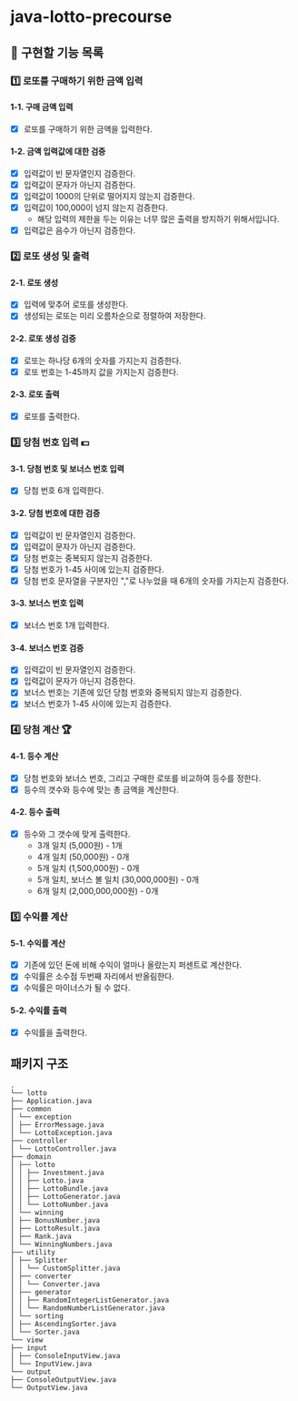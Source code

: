# java-lotto-precourse

## 🔧 구현할 기능 목록

### 1️⃣ 로또를 구매하기 위한 금액 입력

#### 1-1. 구매 금액 입력

- [x] 로또를 구매하기 위한 금액을 입력한다.

#### 1-2. 금액 입력값에 대한 검증

- [x] 입력값이 빈 문자열인지 검증한다.
- [x] 입력값이 문자가 아닌지 검증한다.
- [x] 입력값이 1000의 단위로 떨어지지 않는지 검증한다.
- [x] 입력값이 100,000이 넘지 않는지 검증한다.
    - 해당 입력의 제한을 두는 이유는 너무 많은 출력을 방지하기 위해서입니다.
- [x] 입력값은 음수가 아닌지 검증한다.

### 2️⃣ 로또 생성 및 출력

#### 2-1. 로또 생성

- [x] 입력에 맞추어 로또를 생성한다.
- [x] 생성되는 로또는 미리 오름차순으로 정렬하여 저장한다.

#### 2-2. 로또 생성 검증

- [x] 로또는 하나당 6개의 숫자를 가지는지 검증한다.
- [x] 로또 번호는 1-45까지 값을 가지는지 검증한다.

#### 2-3. 로또 출력

- [x] 로또를 출력한다.

### 3️⃣ 당첨 번호 입력 💵

#### 3-1. 당첨 번호 및 보너스 번호 입력

- [x] 당첨 번호 6개 입력한다.

#### 3-2. 당첨 번호에 대한 검증

- [x] 입력값이 빈 문자열인지 검증한다.
- [x] 입력값이 문자가 아닌지 검증한다.
- [x] 당첨 번호는 중복되지 않는지 검증한다.
- [x] 당첨 번호가 1-45 사이에 있는지 검증한다.
- [x] 당첨 번호 문자열을 구분자인 ","로 나누었을 때 6개의 숫자를 가지는지 검증한다.

#### 3-3. 보너스 번호 입력

- [x] 보너스 번호 1개 입력한다.

#### 3-4. 보너스 번호 검증

- [x] 입력값이 빈 문자열인지 검증한다.
- [x] 입력값이 문자가 아닌지 검증한다.
- [x] 보너스 번호는 기존에 있던 당첨 번호와 중복되지 않는지 검증한다.
- [x] 보너스 번호가 1-45 사이에 있는지 검증한다.

### 4️⃣ 당첨 계산 🏆

#### 4-1. 등수 계산

- [x] 당첨 번호와 보너스 번호, 그리고 구매한 로또를 비교하여 등수를 정한다.
- [x] 등수의 갯수와 등수에 맞는 총 금액을 계산한다.

#### 4-2. 등수 출력

- [x] 등수와 그 갯수에 맞게 출력한다.
    - 3개 일치 (5,000원) - 1개
    - 4개 일치 (50,000원) - 0개
    - 5개 일치 (1,500,000원) - 0개
    - 5개 일치, 보너스 볼 일치 (30,000,000원) - 0개
    - 6개 일치 (2,000,000,000원) - 0개

### 5️⃣ 수익률 계산

#### 5-1. 수익률 계산

- [x] 기존에 있던 돈에 비해 수익이 얼마나 올랐는지 퍼센트로 계산한다.
- [x] 수익률은 소수점 두번째 자리에서 반올림한다.
- [x] 수익률은 마이너스가 될 수 없다.

#### 5-2. 수익률 출력

- [x] 수익률을 출력한다.

## 패키지 구조

```
.
└── lotto
├── Application.java
├── common
│ └── exception
│ ├── ErrorMessage.java
│ └── LottoException.java
├── controller
│ └── LottoController.java
├── domain
│ ├── lotto
│ │ ├── Investment.java
│ │ ├── Lotto.java
│ │ ├── LottoBundle.java
│ │ ├── LottoGenerator.java
│ │ └── LottoNumber.java
│ └── winning
│ ├── BonusNumber.java
│ ├── LottoResult.java
│ ├── Rank.java
│ └── WinningNumbers.java
├── utility
│ ├── Splitter
│ │ └── CustomSplitter.java
│ ├── converter
│ │ └── Converter.java
│ ├── generator
│ │ ├── RandomIntegerListGenerator.java
│ │ └── RandomNumberListGenerator.java
│ └── sorting
│ ├── AscendingSorter.java
│ └── Sorter.java
└── view
├── input
│ ├── ConsoleInputView.java
│ └── InputView.java
└── output
├── ConsoleOutputView.java
└── OutputView.java
```
